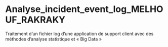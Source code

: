# Analyse_incident_event_log_MELHOUF_RAKRAKY
Traitement d’un fichier log d’une application de support client avec des méthodes  d’analyse statistique et « Big Data » 
